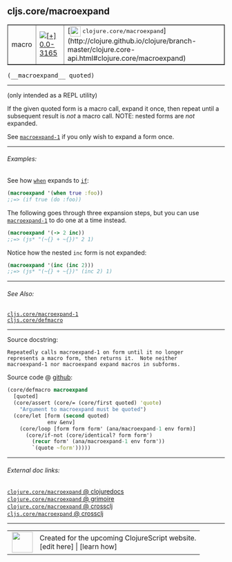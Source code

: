 ## cljs.core/macroexpand



 <table border="1">
<tr>
<td>macro</td>
<td><a href="https://github.com/cljsinfo/cljs-api-docs/tree/0.0-3165"><img valign="middle" alt="[+] 0.0-3165" title="Added in 0.0-3165" src="https://img.shields.io/badge/+-0.0--3165-lightgrey.svg"></a> </td>
<td>
[<img height="24px" valign="middle" src="http://i.imgur.com/1GjPKvB.png"> <samp>clojure.core/macroexpand</samp>](http://clojure.github.io/clojure/branch-master/clojure.core-api.html#clojure.core/macroexpand)
</td>
</tr>
</table>


 <samp>
(__macroexpand__ quoted)<br>
</samp>

---

(only intended as a REPL utility)

If the given quoted form is a macro call, expand it once, then repeat until a
subsequent result is _not_ a macro call.  NOTE: nested forms are _not_ expanded.

See [`macroexpand-1`][doc:cljs.core/macroexpand-1] if you only wish to expand a form once.

[doc:cljs.core/macroexpand-1]:../cljs.core/macroexpand-1.md

---

###### Examples:

See how [`when`][doc:cljs.core/when] expands to [`if`][doc:special/if]:

```clj
(macroexpand '(when true :foo))
;;=> (if true (do :foo))
```

The following goes through three expansion steps, but you can use
[`macroexpand-1`][doc:cljs.core/macroexpand-1] to do one at a time instead.

```clj
(macroexpand '(-> 2 inc))
;;=> (js* "(~{} + ~{})" 2 1)
```

Notice how the nested `inc` form is not expanded:

```clj
(macroexpand '(inc (inc 2)))
;;=> (js* "(~{} + ~{})" (inc 2) 1)
```

[doc:cljs.core/when]:../cljs.core/when.md
[doc:special/if]:../special/if.md
[doc:cljs.core/macroexpand-1]:../cljs.core/macroexpand-1.md

---

###### See Also:

[`cljs.core/macroexpand-1`](../cljs.core/macroexpand-1.md)<br>
[`cljs.core/defmacro`](../cljs.core/defmacro.md)<br>

---


Source docstring:

```
Repeatedly calls macroexpand-1 on form until it no longer
represents a macro form, then returns it.  Note neither
macroexpand-1 nor macroexpand expand macros in subforms.
```


Source code @ [github](https://github.com/clojure/clojurescript/blob/r1.7.58/src/main/clojure/cljs/core.cljc#L2596-L2608):

```clj
(core/defmacro macroexpand
  [quoted]
  (core/assert (core/= (core/first quoted) 'quote)
    "Argument to macroexpand must be quoted")
  (core/let [form (second quoted)
             env &env]
    (core/loop [form form form' (ana/macroexpand-1 env form)]
      (core/if-not (core/identical? form form')
        (recur form' (ana/macroexpand-1 env form'))
        `(quote ~form')))))
```

<!--
Repo - tag - source tree - lines:

 <pre>
clojurescript @ r1.7.58
└── src
    └── main
        └── clojure
            └── cljs
                └── <ins>[core.cljc:2596-2608](https://github.com/clojure/clojurescript/blob/r1.7.58/src/main/clojure/cljs/core.cljc#L2596-L2608)</ins>
</pre>

-->

---



###### External doc links:

[`clojure.core/macroexpand` @ clojuredocs](http://clojuredocs.org/clojure.core/macroexpand)<br>
[`clojure.core/macroexpand` @ grimoire](http://conj.io/store/v1/org.clojure/clojure/1.7.0-beta3/clj/clojure.core/macroexpand/)<br>
[`clojure.core/macroexpand` @ crossclj](http://crossclj.info/fun/clojure.core/macroexpand.html)<br>
[`cljs.core/macroexpand` @ crossclj](http://crossclj.info/fun/cljs.core/macroexpand.html)<br>

---

 <table>
<tr><td>
<img valign="middle" align="right" width="48px" src="http://i.imgur.com/Hi20huC.png">
</td><td>
Created for the upcoming ClojureScript website.<br>
[edit here] | [learn how]
</td></tr></table>

[edit here]:https://github.com/cljsinfo/cljs-api-docs/blob/master/cljsdoc/cljs.core/macroexpand.cljsdoc
[learn how]:https://github.com/cljsinfo/cljs-api-docs/wiki/cljsdoc-files

<!--

This information was too distracting to show to readers, but I'll leave it
commented here since it is helpful to:

- pretty-print the data used to generate this document
- and show how to retrieve that data



The API data for this symbol:

```clj
{:description "(only intended as a REPL utility)\n\nIf the given quoted form is a macro call, expand it once, then repeat until a\nsubsequent result is _not_ a macro call.  NOTE: nested forms are _not_ expanded.\n\nSee [doc:cljs.core/macroexpand-1] if you only wish to expand a form once.",
 :ns "cljs.core",
 :name "macroexpand",
 :signature ["[quoted]"],
 :history [["+" "0.0-3165"]],
 :type "macro",
 :related ["cljs.core/macroexpand-1" "cljs.core/defmacro"],
 :full-name-encode "cljs.core/macroexpand",
 :source {:code "(core/defmacro macroexpand\n  [quoted]\n  (core/assert (core/= (core/first quoted) 'quote)\n    \"Argument to macroexpand must be quoted\")\n  (core/let [form (second quoted)\n             env &env]\n    (core/loop [form form form' (ana/macroexpand-1 env form)]\n      (core/if-not (core/identical? form form')\n        (recur form' (ana/macroexpand-1 env form'))\n        `(quote ~form')))))",
          :title "Source code",
          :repo "clojurescript",
          :tag "r1.7.58",
          :filename "src/main/clojure/cljs/core.cljc",
          :lines [2596 2608]},
 :examples [{:id "b773af",
             :content "See how [doc:cljs.core/when] expands to [doc:special/if]:\n\n```clj\n(macroexpand '(when true :foo))\n;;=> (if true (do :foo))\n```\n\nThe following goes through three expansion steps, but you can use\n[doc:cljs.core/macroexpand-1] to do one at a time instead.\n\n```clj\n(macroexpand '(-> 2 inc))\n;;=> (js* \"(~{} + ~{})\" 2 1)\n```\n\nNotice how the nested `inc` form is not expanded:\n\n```clj\n(macroexpand '(inc (inc 2)))\n;;=> (js* \"(~{} + ~{})\" (inc 2) 1)\n```"}],
 :full-name "cljs.core/macroexpand",
 :clj-symbol "clojure.core/macroexpand",
 :docstring "Repeatedly calls macroexpand-1 on form until it no longer\nrepresents a macro form, then returns it.  Note neither\nmacroexpand-1 nor macroexpand expand macros in subforms."}

```

Retrieve the API data for this symbol:

```clj
;; from Clojure REPL
(require '[clojure.edn :as edn])
(-> (slurp "https://raw.githubusercontent.com/cljsinfo/cljs-api-docs/catalog/cljs-api.edn")
    (edn/read-string)
    (get-in [:symbols "cljs.core/macroexpand"]))
```

-->
